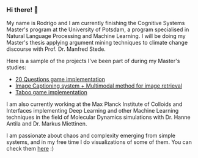 ### Hi there! 👋

My name is Rodrigo and I am currently finishing the Cognitive Systems Master's program at the University of Potsdam, a program specialised in Natural Language Processing and Machine Learning. I will be doing my Master's thesis applying argument mining techniques to climate change discourse with Prof. Dr. Manfred Stede. 

Here is a sample of the projects I've been part of during my Master's studies:
- [20 Questions game implementation](https://github.com/RodrigoLPA/twenty-questions)
- [Image Captioning system + Multimodal method for image retrieval](https://github.com/RodrigoLPA/sempix20)
- [Taboo game implementation](https://github.com/epankratz/nlp-taboo-implementation)

I am also currently working at the Max Planck Institute of Colloids and Interfaces implementing Deep Learning and other Machine Learning techniques in the field of Molecular Dynamics simulations with Dr. Hanne Antila and Dr. Markus Miettinen. 

I am passionate about chaos and complexity emerging from simple systems, and in my free time I do visualizations of some of them. You can check them [here](https://github.com/Rodrigo163/Fractals-and-other-complex-systems) :) 

